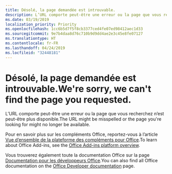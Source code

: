 ```yaml
---
title: Désolé, la page demandée est introuvable.
description: L’URL comporte peut-être une erreur ou la page que vous recherchez n’est peut-être plus disponible.
ms.date: 03/19/2019
localization_priority: Priority
ms.openlocfilehash: 1cc6b5d7f5f8cb3377ced4fe07ed98412aec1d33
ms.sourcegitcommit: 9e7b4daa8d76c710b9d9dd4ae2e3c45e8fe07127
ms.translationtype: HT
ms.contentlocale: fr-FR
ms.lasthandoff: 04/24/2019
ms.locfileid: "32448181"
---
```

# <a name="were-sorry-we-cant-find-the-page-you-requested"></a><span data-ttu-id="73a92-103">Désolé, la page demandée est introuvable.</span><span class="sxs-lookup"><span data-stu-id="73a92-103">We're sorry, we can't find the page you requested.</span></span>

<span data-ttu-id="73a92-104">L’URL comporte peut-être une erreur ou la page que vous recherchez n’est peut-être plus disponible.</span><span class="sxs-lookup"><span data-stu-id="73a92-104">The URL might be misspelled or the page you're looking for might no longer be available.</span></span>  

<span data-ttu-id="73a92-105">Pour en savoir plus sur les compléments Office, reportez-vous à l’article [Vue d’ensemble de la plateforme des compléments pour Office](/office/dev/add-ins/overview/office-add-ins).</span><span class="sxs-lookup"><span data-stu-id="73a92-105">To learn about Office Add-ins, see the [Office Add-ins platform overview](/office/dev/add-ins/overview/office-add-ins).</span></span>

<span data-ttu-id="73a92-106">Vous trouverez également toute la documentation Office sur la page [Documentation pour les développeurs Office](https://developer.microsoft.com/office/docs).</span><span class="sxs-lookup"><span data-stu-id="73a92-106">You can also find all Office documentation on the [Office Developer documentation](https://developer.microsoft.com/office/docs) page.</span></span>
